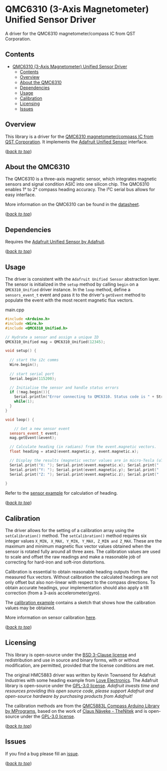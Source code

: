 # QMC6310  (3-Axis Magnetometer) Unified Sensor Driver

A driver for the QMC6310 magnetometer/compass IC from QST Corporation.

## Contents
- [QMC6310  (3-Axis Magnetometer) Unified Sensor Driver](#qmc6310--3-axis-magnetometer-unified-sensor-driver)
  - [Contents](#contents)
  - [Overview](#overview)
  - [About the QMC6310](#about-the-qmc6310)
  - [Dependencies](#dependencies)
  - [Usage](#usage)
  - [Calibration](#calibration)
  - [Licensing](#licensing)
  - [Issues](#issues)

## Overview

This library is a driver for the [QMC6310 magnetometer/compass IC from QST Corporation](https://www.qstcorp.com/en_comp_prod/QMC6310). It implements the [Adafruit Unified Sensor](https://github.com/adafruit/Adafruit_Sensor) interface.

(*[back to top](#)*)

## About the QMC6310

The QMC6310 is a three-axis magnetic sensor, which integrates magnetic sensors and signal condition ASIC into one silicon chip.  The QMC6310 enables 1° to 2° compass heading accuracy. The I²C serial bus allows for easy interface.

More information on the QMC6310 can be found in the [datasheet](https://github.com/GM-Consult-IOT/libraries/blob/main/datasheets/QMC6310_magnetometer_qst.pdf).

(*[back to top](#)*)

## Dependencies

Requires the [Adafruit Unified Sensor by Adafruit](https://github.com/adafruit/Adafruit_Sensor).

(*[back to top](#)*)

## Usage

The driver is consistent with the `Adafruit Unified Sensor` abstraction layer. The sensor is initialized in the `setup` method by calling `begin` on a `QMC6310_Unified` driver instance. In the `loop` method, define a `sensors_event_t` event and pass it to the driver's `getEvent` method to populate the event with the most recent magnetic flux vectors.

main.cpp
```C++
#include <Arduino.h>
#include <Wire.h> 
#include <QMC6310_Unified.h>

// Hydrate a sensor and assign a unique ID 
QMC6310_Unified mag = QMC6310_Unified(12345);

void setup() {
  
  // start the i2c comms
  Wire.begin(); 
  
  // start serial port
  Serial.begin(115200); 

  // Initialise the sensor and handle status errors
  if (!mag.begin()){
    Serial.println("Error connecting to QMC6310. Status code is " + String(mag.status()));
    while(1);
  }
}

void loop() {

    // Get a new sensor event
  sensors_event_t event; 
  mag.getEvent(&event);

  // Calculate heading (in radians) from the event.magnetic vectors.
  float heading = atan2(event.magnetic.y, event.magnetic.x);

  // Display the results (magnetic vector values are in micro-Tesla (uT)) */
  Serial.print("X: "); Serial.print(event.magnetic.x); Serial.print("  ");
  Serial.print("Y: "); Serial.print(event.magnetic.y); Serial.print("  ");
  Serial.print("Z: "); Serial.print(event.magnetic.z); Serial.print("  ");Serial.println("uT");
  
}

```

Refer to the [sensor example](https://github.com/GM-Consult-IOT/QMC6310_Unified/blob/master/examples/QMC6310_sensor/QMC6310_sensor.ino) for calculation of heading.

(*[back to top](#)*)

## Calibration

The driver allows for the setting of a calibration array using the `setCalibration()` method. The `setCalibration()` method requires six integer values `X_MIN, X_MAX, Y_MIN, Y_MAX, Z_MIN and Z_MAX`. These are the maximum and minimum magnetic flux vector values obtained when the sensor is rotated fully around all three axes. The calibration values are used to scale and offset the raw readings and make a reasonable job of correcting for hard-iron and soft-iron distortions.

Calibration is essential to obtain reasonable heading outputs from the measured flux vectors. Without calibration the calculated headings are not only offset but also non-linear with respect to the compass directions. To obtain accurate headings, your implementation should also apply a tilt correction (from a 3-axis accelerometer/gyro).

The [calibration example](https://github.com/GM-Consult-IOT/QMC6310_Unified/blob/master/examples/QMC6310_sensor_calibration/QMC6310_sensor_calibration.ino) contains a sketch that shows how the calibration values may be obtained.

More information on sensor calibration [here](https://www.digikey.com.au/en/maker/projects/how-to-calibrate-a-magnetometer/50f6bc8f36454a03b664dca30cf33a8b).

(*[back to top](#)*)

## Licensing

This library is open-source under the [BSD 3-Clause license](https://github.com/GM-Consult-IOT/QMC6310_Unified/blob/master/LICENSE) and redistribution and use in source and binary forms, with or without modification, are permitted, provided that the license conditions are met.

The original HMC5883 driver was written by Kevin Townsend for Adafruit Industries with some heading example from [Love Electronics](loveelectronics.co.uk). The Adafruit library is open-source under the [GPL-3.0 license](https://www.gnu.org/licenses/gpl-3.0.en.html). *Adafruit invests time and resources providing this open source code, please support Adafruit and open-source hardware by purchasing products from Adafruit!*

The calibration methods are from the [QMC5883L Compass Arduino Library by MPrograms](https://github.com/mprograms/QMC5883LCompass/), based on the work of [Claus Näveke - TheNitek](https://github.com/TheNitek) and is open-source under the [GPL-3.0 license](https://github.com/mprograms/QMC5883LCompass/blob/master/LICENSE).

(*[back to top](#)*)

## Issues

If you find a bug please fill an [issue](https://github.com/GM-Consult-IOT/QMC6310_Unified/issues).  

(*[back to top](#)*)